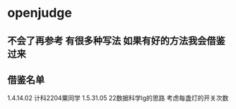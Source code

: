 # openjudge

## **不会了再参考 有很多种写法 如果有好的方法我会借鉴过来**

## 借鉴名单

1.4.14.02 计科2204粟同学
1.5.31.05 22数据科学lg的思路 考虑每盏灯的开关次数
